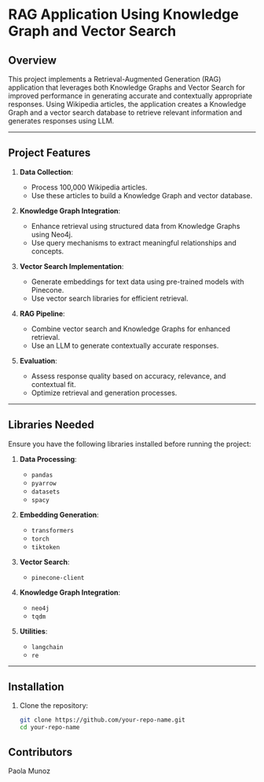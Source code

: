 # RAG Application Using Knowledge Graph and Vector Search

## Overview
This project implements a Retrieval-Augmented Generation (RAG) application that leverages both Knowledge Graphs and Vector Search for improved performance in generating accurate and contextually appropriate responses. Using Wikipedia articles, the application creates a Knowledge Graph and a vector search database to retrieve relevant information and generates responses using LLM.

---

## Project Features
1. **Data Collection**:
   - Process 100,000 Wikipedia articles.
   - Use these articles to build a Knowledge Graph and vector database.

2. **Knowledge Graph Integration**:
   - Enhance retrieval using structured data from Knowledge Graphs using Neo4j.
   - Use query mechanisms to extract meaningful relationships and concepts.

3. **Vector Search Implementation**:
   - Generate embeddings for text data using pre-trained models with Pinecone.
   - Use vector search libraries for efficient retrieval.

4. **RAG Pipeline**:
   - Combine vector search and Knowledge Graphs for enhanced retrieval.
   - Use an LLM to generate contextually accurate responses.

5. **Evaluation**:
   - Assess response quality based on accuracy, relevance, and contextual fit.
   - Optimize retrieval and generation processes.

---

## Libraries Needed
Ensure you have the following libraries installed before running the project:

1. **Data Processing**:
   - `pandas`
   - `pyarrow`
   - `datasets`
   - `spacy`

2. **Embedding Generation**:
   - `transformers`
   - `torch`
   - `tiktoken`

3. **Vector Search**:
   - `pinecone-client`

4. **Knowledge Graph Integration**:
   - `neo4j`
   - `tqdm`

5. **Utilities**:
   - `langchain`
   - `re`

---

## Installation
1. Clone the repository:
   ```bash
   git clone https://github.com/your-repo-name.git
   cd your-repo-name

## Contributors

Paola Munoz
